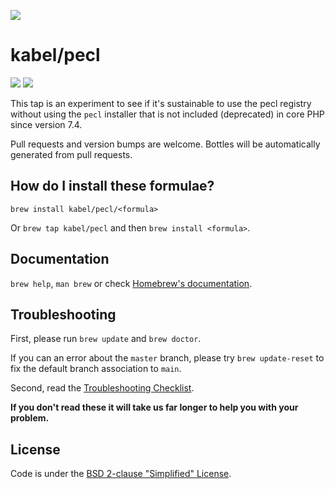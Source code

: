 ![](https://repository-images.githubusercontent.com/198321627/2fbdcd80-f858-11ea-9918-e98efc78da29)

# kabel/pecl
[![](https://img.shields.io/github/sponsors/kabel?style=social)](https://github.com/sponsors/kabel/)
[![](https://img.shields.io/azure-devops/build/kevinabel0613/kevinabel/1?style=social)](https://dev.azure.com/kevinabel0613/kevinabel/_build?definitionId=1)

This tap is an experiment to see if it's sustainable to use the pecl registry without using the `pecl` installer that is not included (deprecated) in core PHP since version 7.4.

Pull requests and version bumps are welcome. Bottles will be automatically generated from pull requests.

## How do I install these formulae?
`brew install kabel/pecl/<formula>`

Or `brew tap kabel/pecl` and then `brew install <formula>`.

## Documentation
`brew help`, `man brew` or check [Homebrew's documentation](https://docs.brew.sh).

## Troubleshooting
First, please run `brew update` and `brew doctor`.

If you can an error about the `master` branch, please try `brew update-reset` to fix the default branch association to `main`.

Second, read the [Troubleshooting Checklist](https://docs.brew.sh/Troubleshooting).

**If you don't read these it will take us far longer to help you with your problem.**

## License
Code is under the [BSD 2-clause "Simplified" License](https://github.com/Homebrew/homebrew-core/blob/master/LICENSE.txt).
